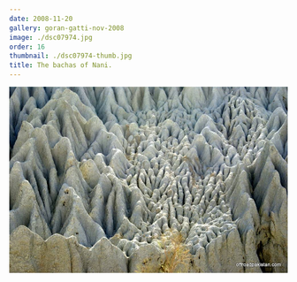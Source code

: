 ```yaml
---
date: 2008-11-20
gallery: goran-gatti-nov-2008
image: ./dsc07974.jpg
order: 16
thumbnail: ./dsc07974-thumb.jpg
title: The bachas of Nani.
---
```


![The bachas of Nani.](./dsc07974.jpg)
